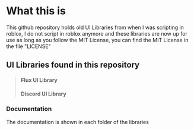 # What this is
This github repository holds old UI Libraries from when I was scripting in roblox, I do not script in roblox anymore and these libraries are now up for use as long as you follow the MIT License, you can find the MIT License in the file "LICENSE"

## UI Libraries found in this repository
> #### Flux UI Library <br />
> #### Discord UI Library <br />

### Documentation
The documentation is shown in each folder of the libraries
